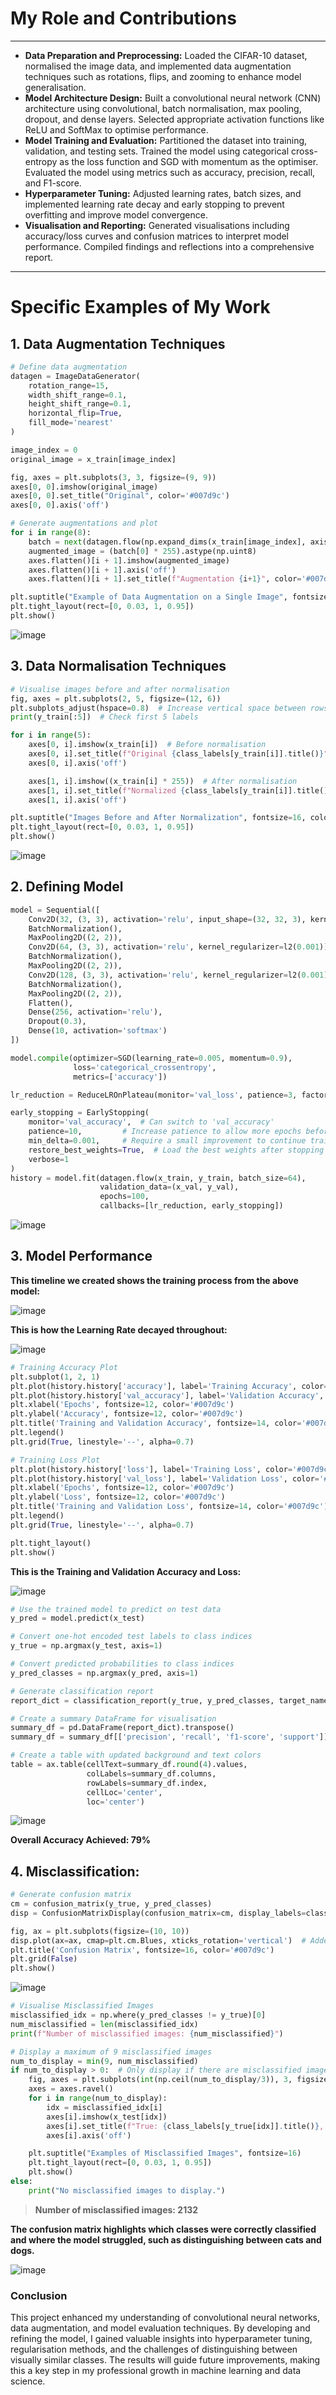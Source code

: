 # My Role and Contributions

---

- **Data Preparation and Preprocessing:** Loaded the CIFAR-10 dataset, normalised the image data, and implemented data augmentation techniques such as rotations, flips, and zooming to enhance model generalisation.
- **Model Architecture Design:** Built a convolutional neural network (CNN) architecture using convolutional, batch normalisation, max pooling, dropout, and dense layers. Selected appropriate activation functions like ReLU and SoftMax to optimise performance.
- **Model Training and Evaluation:** Partitioned the dataset into training, validation, and testing sets. Trained the model using categorical cross-entropy as the loss function and SGD with momentum as the optimiser. Evaluated the model using metrics such as accuracy, precision, recall, and F1-score.
- **Hyperparameter Tuning:** Adjusted learning rates, batch sizes, and implemented learning rate decay and early stopping to prevent overfitting and improve model convergence.
- **Visualisation and Reporting:** Generated visualisations including accuracy/loss curves and confusion matrices to interpret model performance. Compiled findings and reflections into a comprehensive report.
 
---

# Specific Examples of My Work

## 1. Data Augmentation Techniques

```python
# Define data augmentation
datagen = ImageDataGenerator(
    rotation_range=15,
    width_shift_range=0.1,
    height_shift_range=0.1,
    horizontal_flip=True,
    fill_mode='nearest'
)

image_index = 0
original_image = x_train[image_index]

fig, axes = plt.subplots(3, 3, figsize=(9, 9))
axes[0, 0].imshow(original_image)
axes[0, 0].set_title("Original", color='#007d9c')
axes[0, 0].axis('off')

# Generate augmentations and plot
for i in range(8):
    batch = next(datagen.flow(np.expand_dims(x_train[image_index], axis=0), batch_size=1))
    augmented_image = (batch[0] * 255).astype(np.uint8)
    axes.flatten()[i + 1].imshow(augmented_image)
    axes.flatten()[i + 1].axis('off')
    axes.flatten()[i + 1].set_title(f"Augmentation {i+1}", color='#007d9c')

plt.suptitle("Example of Data Augmentation on a Single Image", fontsize=16, color='#007d9c')
plt.tight_layout(rect=[0, 0.03, 1, 0.95])
plt.show()
```

![image](https://github.com/user-attachments/assets/d17b2b38-2192-436e-8e10-a06d0588bb62)

## 3. Data Normalisation Techniques

```python
# Visualise images before and after normalisation
fig, axes = plt.subplots(2, 5, figsize=(12, 6))
plt.subplots_adjust(hspace=0.8)  # Increase vertical space between rows
print(y_train[:5])  # Check first 5 labels

for i in range(5):
    axes[0, i].imshow(x_train[i])  # Before normalisation
    axes[0, i].set_title(f"Original {class_labels[y_train[i]].title()}", color='#007d9c')
    axes[0, i].axis('off')

    axes[1, i].imshow((x_train[i] * 255))  # After normalisation
    axes[1, i].set_title(f"Normalized {class_labels[y_train[i]].title()}", color='#007d9c')
    axes[1, i].axis('off')

plt.suptitle("Images Before and After Normalization", fontsize=16, color='#007d9c')
plt.tight_layout(rect=[0, 0.03, 1, 0.95])
plt.show()
```

![image](https://github.com/user-attachments/assets/47c184d7-78bd-4d22-b69e-b19e5ac6fdc5)

## 2. Defining Model

```python
model = Sequential([
    Conv2D(32, (3, 3), activation='relu', input_shape=(32, 32, 3), kernel_regularizer=l2(0.001)),
    BatchNormalization(),
    MaxPooling2D((2, 2)),
    Conv2D(64, (3, 3), activation='relu', kernel_regularizer=l2(0.001)),
    BatchNormalization(),
    MaxPooling2D((2, 2)),
    Conv2D(128, (3, 3), activation='relu', kernel_regularizer=l2(0.001)),
    BatchNormalization(),
    MaxPooling2D((2, 2)),
    Flatten(),
    Dense(256, activation='relu'),
    Dropout(0.3),
    Dense(10, activation='softmax')
])

model.compile(optimizer=SGD(learning_rate=0.005, momentum=0.9),
              loss='categorical_crossentropy',
              metrics=['accuracy'])

lr_reduction = ReduceLROnPlateau(monitor='val_loss', patience=3, factor=0.5, min_lr=1e-6, verbose=1)

early_stopping = EarlyStopping(
    monitor='val_accuracy',  # Can switch to 'val_accuracy'
    patience=10,         # Increase patience to allow more epochs before stopping
    min_delta=0.001,     # Require a small improvement to continue training
    restore_best_weights=True,  # Load the best weights after stopping
    verbose=1
)
history = model.fit(datagen.flow(x_train, y_train, batch_size=64),
                    validation_data=(x_val, y_val),
                    epochs=100,
                    callbacks=[lr_reduction, early_stopping])
```

![image](https://github.com/user-attachments/assets/7a859711-96e9-489a-86dc-da1bd5e02eae)

## 3. Model Performance

**This timeline we created shows the training process from the above model:**

![image](https://github.com/user-attachments/assets/db9964d1-80de-48f9-96e6-435c998e1354)

**This is how the Learning Rate decayed throughout:**

![image](https://github.com/user-attachments/assets/b42ca2c7-b1eb-457b-8d48-40630fe86bf0)

```python
# Training Accuracy Plot
plt.subplot(1, 2, 1)
plt.plot(history.history['accuracy'], label='Training Accuracy', color='#007d9c', linewidth=2)
plt.plot(history.history['val_accuracy'], label='Validation Accuracy', color='#85cce2', linewidth=2)
plt.xlabel('Epochs', fontsize=12, color='#007d9c')
plt.ylabel('Accuracy', fontsize=12, color='#007d9c')
plt.title('Training and Validation Accuracy', fontsize=14, color='#007d9c')
plt.legend()
plt.grid(True, linestyle='--', alpha=0.7)

# Training Loss Plot
plt.plot(history.history['loss'], label='Training Loss', color='#007d9c', linewidth=2)
plt.plot(history.history['val_loss'], label='Validation Loss', color='#85cce2', linewidth=2)
plt.xlabel('Epochs', fontsize=12, color='#007d9c')
plt.ylabel('Loss', fontsize=12, color='#007d9c')
plt.title('Training and Validation Loss', fontsize=14, color='#007d9c')
plt.legend()
plt.grid(True, linestyle='--', alpha=0.7)

plt.tight_layout()
plt.show()
```

**This is the Training and Validation Accuracy and Loss:**

![image](https://github.com/user-attachments/assets/01778f8b-a74a-47ca-8a2d-6cdcc2c23a12)

```python
# Use the trained model to predict on test data
y_pred = model.predict(x_test)

# Convert one-hot encoded test labels to class indices
y_true = np.argmax(y_test, axis=1)

# Convert predicted probabilities to class indices
y_pred_classes = np.argmax(y_pred, axis=1)

# Generate classification report
report_dict = classification_report(y_true, y_pred_classes, target_names=class_labels, output_dict=True)

# Create a summary DataFrame for visualisation
summary_df = pd.DataFrame(report_dict).transpose()
summary_df = summary_df[['precision', 'recall', 'f1-score', 'support']]

# Create a table with updated background and text colors
table = ax.table(cellText=summary_df.round(4).values,
                 colLabels=summary_df.columns,
                 rowLabels=summary_df.index,
                 cellLoc='center',
                 loc='center')
```

![image](https://github.com/user-attachments/assets/82e3492b-2d53-45bb-9a81-4e685c7eb729)

**Overall Accuracy Achieved: 79%**

## 4. Misclassification:

```python
# Generate confusion matrix
cm = confusion_matrix(y_true, y_pred_classes)
disp = ConfusionMatrixDisplay(confusion_matrix=cm, display_labels=class_labels)

fig, ax = plt.subplots(figsize=(10, 10))
disp.plot(ax=ax, cmap=plt.cm.Blues, xticks_rotation='vertical')  # Added cmap and rotation
plt.title('Confusion Matrix', fontsize=16, color='#007d9c')
plt.grid(False)
plt.show()
```

![image](https://github.com/user-attachments/assets/61f3a385-fec6-4f5d-b509-a5128527928d)

```python
# Visualise Misclassified Images
misclassified_idx = np.where(y_pred_classes != y_true)[0]
num_misclassified = len(misclassified_idx)
print(f"Number of misclassified images: {num_misclassified}")

# Display a maximum of 9 misclassified images
num_to_display = min(9, num_misclassified)
if num_to_display > 0:  # Only display if there are misclassified images
    fig, axes = plt.subplots(int(np.ceil(num_to_display/3)), 3, figsize=(10, 10))
    axes = axes.ravel()
    for i in range(num_to_display):
        idx = misclassified_idx[i]
        axes[i].imshow(x_test[idx])
        axes[i].set_title(f"True: {class_labels[y_true[idx]].title()}, Predicted: {class_labels[y_pred_classes[idx]].title()}")
        axes[i].axis('off')

    plt.suptitle("Examples of Misclassified Images", fontsize=16)
    plt.tight_layout(rect=[0, 0.03, 1, 0.95])
    plt.show()
else:
    print("No misclassified images to display.")
```

> **Number of misclassified images: 2132**

**The confusion matrix highlights which classes were correctly classified and where the model struggled, such as distinguishing between cats and dogs.**

![image](https://github.com/user-attachments/assets/9644c5c4-d647-4e48-938a-250dcb2b068e)

### Conclusion

This project enhanced my understanding of convolutional neural networks, data augmentation, and model evaluation techniques. By developing and refining the model, I gained valuable insights into hyperparameter tuning, regularisation methods, and the challenges of distinguishing between visually similar classes. The results will guide future improvements, making this a key step in my professional growth in machine learning and data science.
